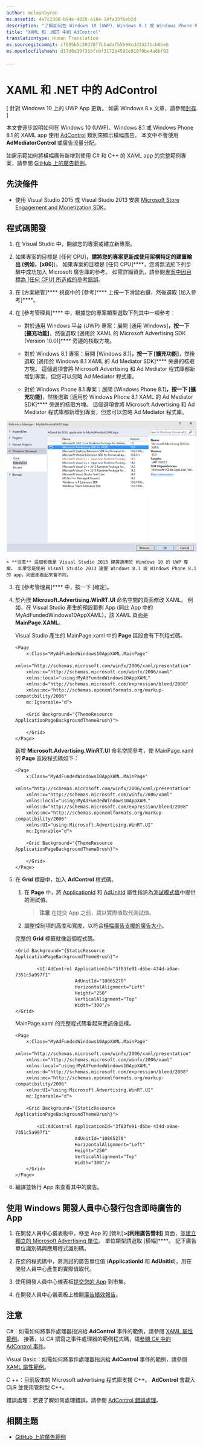```yaml
---
author: mcleanbyron
ms.assetid: 4e7c2388-b94e-4828-a104-14fa33f6eb2d
description: "了解如何在 Windows 10 (UWP)、Windows 8.1 或 Windows Phone 8.1 的 XAML app 使用 AdControl 類別來顯示橫幅廣告。"
title: "XAML 和 .NET 中的 AdControl"
translationtype: Human Translation
ms.sourcegitcommit: cf695b5c20378f7bbadafb5b98cdd3327bcb0be6
ms.openlocfilehash: d17d8a39f31bfcbf3172b4592e918f0be4a6bf92

---
```


# XAML 和 .NET 中的 AdControl


\[ 針對 Windows 10 上的 UWP App 更新。 如需 Windows 8.x 文章，請參閱[封存](http://go.microsoft.com/fwlink/p/?linkid=619132) \]

本文會逐步說明如何在 Windows 10 (UWP)、Windows 8.1 或 Windows Phone 8.1 的 XAML app 使用 [AdControl](https://msdn.microsoft.com/library/windows/apps/microsoft.advertising.winrt.ui.adcontrol.aspx) 類別來顯示橫幅廣告。 本文中不會使用 **AdMediatorControl** 或廣告流量分配。

如需示範如何將橫幅廣告新增到使用 C# 和 C++ 的 XAML app 的完整範例專案，請參閱 [GitHub 上的廣告範例](http://aka.ms/githubads)。

## 先決條件

* 使用 Visual Studio 2015 或 Visual Studio 2013 安裝 [Microsoft Store Engagement and Monetization SDK](http://aka.ms/store-em-sdk)。

## 程式碼開發

1. 在 Visual Studio 中，開啟您的專案或建立新專案。

2. 如果專案的目標是 [任何 CPU]****，請將您的專案更新成使用架構特定的建置輸出 (例如，[x86]****)。 如果專案的目標是 [任何 CPU]****，您將無法於下列步驟中成功加入 Microsoft 廣告庫的參考。 如需詳細資訊，請參閱[專案中因目標為 [任何 CPU] 所造成的參考錯誤](known-issues-for-the-advertising-libraries.md#reference_errors)。

1.  在 [方案總管]**** 視窗中的 [參考]**** 上按一下滑鼠右鍵，然後選取 [加入參考]****。

2.  在 [參考管理員]**** 中，根據您的專案類型選取下列其中一項參考︰

    -   對於通用 Windows 平台 (UWP) 專案：展開 [通用 Windows]****，按一下 [擴充功能]****，然後選取 [適用於 XAML 的 Microsoft Advertising SDK (Version 10.0)]**** 旁邊的核取方塊。

    -   對於 Windows 8.1 專案：展開 [Windows 8.1]****，按一下 [擴充功能]****，然後選取 [適用於 Windows 8.1 XAML 的 Ad Mediator SDK]**** 旁邊的核取方塊。 這個選項會將 Microsoft Advertising 和 Ad Mediator 程式庫都新增到專案，但您可以忽略 Ad Mediator 程式庫。

    -   對於 Windows Phone 8.1 專案：展開 [Windows Phone 8.1]****，按一下 [擴充功能]****，然後選取 [適用於 Windows Phone 8.1 XAML 的 Ad Mediator SDK]**** 旁邊的核取方塊。 這個選項會將 Microsoft Advertising 和 Ad Mediator 程式庫都新增到專案，但您可以忽略 Ad Mediator 程式庫。

  ![addreferences](images/13-a84c026e-b283-44f2-8816-f950a1ef89aa.png)

    > **注意** 這個影像是 Visual Studio 2015 建置適用於 Windows 10 的 UWP 專案。 如果您是使用 Visual Studio 2013 建置 Windows 8.1 或 Windows Phone 8.1 的 app，則畫面看起來會不同。

3.  在 [參考管理員]**** 中，按一下 [確定]。
4.  於內嵌 **Microsoft.Advertising.WinRT.UI** 命名空間的頁面修改 XAML。 例如，在 Visual Studio 產生的預設範例 App (同此 App 中的 MyAdFundedWindows10AppXAML)，該 XAML 頁面是 **MainPage.XAML**。

    Visual Studio 產生的 MainPage.xaml 中的 **Page** 區段會有下列程式碼。

    ``` syntax
    <Page
        x:Class="MyAdFundedWindows10AppXAML.MainPage"
        xmlns="http://schemas.microsoft.com/winfx/2006/xaml/presentation"
        xmlns:x="http://schemas.microsoft.com/winfx/2006/xaml"
        xmlns:local="using:MyAdFundedWindows10AppXAML"
        xmlns:d="http://schemas.microsoft.com/expression/blend/2008"
        xmlns:mc="http://schemas.openxmlformats.org/markup-compatibility/2006"
        mc:Ignorable="d">

        <Grid Background="{ThemeResource ApplicationPageBackgroundThemeBrush}">

        </Grid>
    </Page>
    ```

    新增 **Microsoft.Advertising.WinRT.UI** 命名空間參考，使 MainPage.xaml 的 **Page** 區段程式碼如下：

    ``` syntax
    <Page
        x:Class="MyAdFundedWindows10AppXAML.MainPage"
        xmlns="http://schemas.microsoft.com/winfx/2006/xaml/presentation"
        xmlns:x="http://schemas.microsoft.com/winfx/2006/xaml"
        xmlns:local="using:MyAdFundedWindows10AppXAML"
        xmlns:d="http://schemas.microsoft.com/expression/blend/2008"
        xmlns:mc="http://schemas.openxmlformats.org/markup-compatibility/2006"
        xmlns:UI="using:Microsoft.Advertising.WinRT.UI"
        mc:Ignorable="d">

        <Grid Background="{ThemeResource ApplicationPageBackgroundThemeBrush}">

        </Grid>
    </Page>
    ```

5.  在 **Grid** 標籤中，加入 **AdControl** 程式碼。

    1.  在 **Page** 中，將 [ApplicationId](https://msdn.microsoft.com/library/windows/apps/microsoft.advertising.winrt.ui.adcontrol.applicationid.aspx) 和 [AdUnitId](https://msdn.microsoft.com/library/windows/apps/microsoft.advertising.winrt.ui.adcontrol.adunitid.aspx) 屬性指派為[測試模式值](test-mode-values.md)中提供的測試值。

        > **注意** 在提交 App 之前，請以實際值取代測試值。

    2.  調整控制項的高度和寬度，以符合[橫幅廣告支援的廣告大小](supported-ad-sizes-for-banner-ads.md)。

    完整的 **Grid** 標籤就像這個程式碼。

    ``` syntax
    <Grid Background="{StaticResource ApplicationPageBackgroundThemeBrush}">

            <UI:AdControl ApplicationId="3f83fe91-d6be-434d-a0ae-7351c5a997f1"
                          AdUnitId="10865270"
                          HorizontalAlignment="Left"
                          Height="250"
                          VerticalAlignment="Top"
                          Width="300"/>
    </Grid>
    ```

    MainPage.xaml 的完整程式碼看起來應該像這樣。

    ``` syntax
    <Page
        x:Class="MyAdFundedWindows10AppXAML.MainPage"
        xmlns="http://schemas.microsoft.com/winfx/2006/xaml/presentation"
        xmlns:x="http://schemas.microsoft.com/winfx/2006/xaml"
        xmlns:local="using:MyAdFundedWindows10AppXAML"
        xmlns:d="http://schemas.microsoft.com/expression/blend/2008"
        xmlns:mc="http://schemas.openxmlformats.org/markup-compatibility/2006"
        xmlns:UI="using:Microsoft.Advertising.WinRT.UI"
        mc:Ignorable="d">

        <Grid Background="{StaticResource ApplicationPageBackgroundThemeBrush}">

            <UI:AdControl ApplicationId="3f83fe91-d6be-434d-a0ae-7351c5a997f1"
                          AdUnitId="10865270"
                          HorizontalAlignment="Left"
                          Height="250"
                          VerticalAlignment="Top"
                          Width="300"/>
        </Grid>
    </Page>
    ```

6.  編譯並執行 App 來查看其中的廣告。

## 使用 Windows 開發人員中心發行包含即時廣告的 App


1.  在開發人員中心儀表板中，移至 App 的 [營利]****&gt;[利用廣告營利]**** 頁面，並[建立獨立的 Microsoft Advertising 單位](../publish/monetize-with-ads.md)。 單位類型請選取 [橫幅]****。 記下廣告單位識別碼與應用程式識別碼。

2.  在您的程式碼中，將測試的廣告單位值 (**ApplicationId** 和 **AdUnitId**)，用在開發人員中心產生的實際值取代。

3.  使用開發人員中心儀表板[提交您的 App](../publish/app-submissions.md) 到市集。

4.  在開發人員中心儀表板上檢閱[廣告績效報告](../publish/advertising-performance-report.md)。

## 注意

C#：如需如何將事件處理器指派給 **AdControl** 事件的範例，請參閱 [XAML 屬性範例](xaml-properties-example.md)。 接著，以 C# 撰寫之事件處理器的範例程式碼，請[參閱 C# 中的 AdControl 事件](adcontrol-events-in-c.md)。

Visual Basic：如需如何將事件處理器指派給 **AdControl** 事件的範例，請參閱 [XAML 屬性範例](xaml-properties-example.md)。

C ++：目前版本的 Microsoft advertising 程式庫支援 C++。 **AdControl** 會載入 CLR 並使用管制型 C++。

錯誤處理：若要了解如何處理錯誤，請參閱 [AdControl 錯誤處理](adcontrol-error-handling.md)。

## 相關主題

* [GitHub 上的廣告範例](http://aka.ms/githubads)

 



<!--HONumber=Jun16_HO4-->


